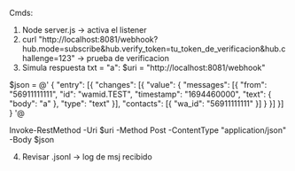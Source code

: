 Cmds:
1) Node server.js -> activa el listener
2) curl "http://localhost:8081/webhook?hub.mode=subscribe&hub.verify_token=tu_token_de_verificacion&hub.challenge=123" -> prueba de verificacion
3) Simula respuesta txt = "a": 
$uri = "http://localhost:8081/webhook"

$json = @'
{
  "entry": [{
    "changes": [{
      "value": {
        "messages": [{
          "from": "56911111111",
          "id": "wamid.TEST",
          "timestamp": "1694460000",
          "text": { "body": "a" },
          "type": "text"
        }],
        "contacts": [{ "wa_id": "56911111111" }]
      }
    }]
  }]
}
'@

Invoke-RestMethod -Uri $uri -Method Post -ContentType "application/json" -Body $json

4) Revisar .jsonl -> log de msj recibido
